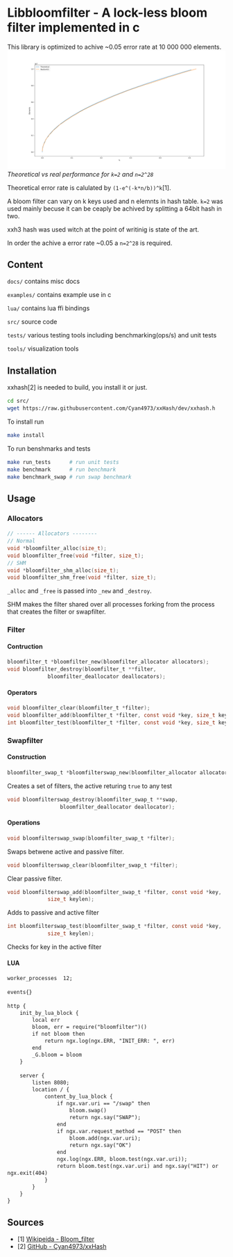 # Libbloomfilter - A lock-less bloom filter implemented in c
This library is optimized to achive ~0.05 error rate at 10 000 000 elements.
![Real_vs_theory](./docs/theory_vs_real.png)
*Theoretical vs real performance for ``k=2`` and ``n=2^28``*

Theoretical error rate is calulated by ``(1-e^(-k*n/b))^k``[1].

A bloom filter can vary on k keys used and n elemnts in hash table.
``k=2`` was used mainly becuse it can be ceaply be achived by splitting a 64bit hash in two.

xxh3 hash was used witch at the point of writinig is state of the art.

In order the achive a error rate ~0.05 a ``n=2^28`` is required.

## Content
``docs/`` contains misc docs

``examples/`` contains example use in c

``lua/`` contains lua ffi bindings

``src/`` source code

``tests/`` various testing tools including benchmarking(ops/s) and unit tests

``tools/`` visualization tools

## Installation
xxhash[2] is needed to build, you install it or just.
```bash
cd src/
wget https://raw.githubusercontent.com/Cyan4973/xxHash/dev/xxhash.h
```
To install run
```bash
make install
```
To run benshmarks and tests
```bash
make run_tests      # run unit tests
make benchmark      # run benchmark
make benchmark_swap # run swap benchmark
```
## Usage
### Allocators
```c
// ------ Allocators --------
// Normal
void *bloomfilter_alloc(size_t);
void bloomfilter_free(void *filter, size_t);
// SHM
void *bloomfilter_shm_alloc(size_t);
void bloomfilter_shm_free(void *filter, size_t);
```
``_alloc`` and ``_free`` is passed into ``_new`` and ``_destroy``.


SHM makes the filter shared over all processes forking from the process that
creates the filter or swapfilter.
### Filter

#### Contruction
```c
bloomfilter_t *bloomfilter_new(bloomfilter_allocator allocators);
void bloomfilter_destroy(bloomfilter_t **filter,
			 bloomfilter_deallocator deallocators);
```
#### Operators
```c
void bloomfilter_clear(bloomfilter_t *filter);
void bloomfilter_add(bloomfilter_t *filter, const void *key, size_t keylen);
int bloomfilter_test(bloomfilter_t *filter, const void *key, size_t keylen);
```
### Swapfilter
#### Construction
```c
bloomfilter_swap_t *bloomfilterswap_new(bloomfilter_allocator allocator);
```
Creates a set of filters, the active returing ``true`` to any test
```c
void bloomfilterswap_destroy(bloomfilter_swap_t **swap,
			     bloomfilter_deallocator deallocator);
```
#### Operations
```c
void bloomfilterswap_swap(bloomfilter_swap_t *filter);
```
Swaps betwene active and passive filter.
```c
void bloomfilterswap_clear(bloomfilter_swap_t *filter);
```
Clear passive filter.
```c
void bloomfilterswap_add(bloomfilter_swap_t *filter, const void *key,
			 size_t keylen);
```
Adds to passive and active filter
```c
int bloomfilterswap_test(bloomfilter_swap_t *filter, const void *key,
			 size_t keylen);
```
Checks for key in the active filter
#### LUA
```nginx
worker_processes  12;

events{}

http {
    init_by_lua_block {
        local err
        bloom, err = require("bloomfilter")()
        if not bloom then
            return ngx.log(ngx.ERR, "INIT_ERR: ", err)
        end
        _G.bloom = bloom
    }

    server {
        listen 8080;
        location / {
            content_by_lua_block {
                if ngx.var.uri == "/swap" then
                    bloom.swap()
                    return ngx.say("SWAP");
                end
                if ngx.var.request_method == "POST" then
                    bloom.add(ngx.var.uri);
                    return ngx.say("OK")
                end
                ngx.log(ngx.ERR, bloom.test(ngx.var.uri));
                return bloom.test(ngx.var.uri) and ngx.say("HIT") or ngx.exit(404)
            }
        }
    }
}
```
## Sources
- [1] [Wikipeida - Bloom_filter](https://en.wikipedia.org/wiki/Bloom_filter)
- [2] [GitHub - Cyan4973/xxHash](https://github.com/Cyan4973/xxHash)
